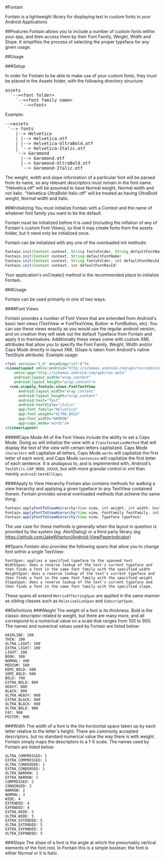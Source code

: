 #Fontain

Fontain is a lightweight library for displaying text in custom fonts in your Android Applications

##Features
Fontain allows you to include a number of custom fonts within your app, and then access them by their Font Family, Weight, Width and Slope. It simplifies the process of selecting the proper typeface for any given usage.

##Usage

###Setup

In order for Fontain to be able to make use of your custom fonts, they must be placed in the Assets folder, with the following directory structure:

<pre>
assets  
  `-->&lt;font folder&gt;  
    `-->&lt;font family name&gt;
      `-->&lt;font&gt;
</pre>

Example:
<pre>
-->assets  
 `--> fonts  
    |--> Helvetica
    | |--> Helvetica.otf
    | |--> Helvetica-UltraBold.otf
    | `--> Helvetica-Italic.otf
    `--> Garamond
      |--> Garamond.otf
      |--> Garamond-UltraBold.otf
      `--> Garamond-Italic.otf
</pre>

The weight, width and slope information of a particular font will be parsed from its name, so any relevant descriptors must remain in the font name. "Helvetica.otf" will be assumed to have Normal weight, Normal width and not italic. "Helvetica-UltraBold-Italic.otf" will be treated as having UltraBold weight, Normal width and italic.


###Initializing
You must initialize Fontain with a Context and the name of whatever font family you want to be the default.

Fontain must be initialized before it is used (including the inflation of any of Fontain's custom Font Views), so that it may create fonts from the assets folder, but it need only be initialized once.

Fontain can be initialized with any one of the overloaded init methods:  
```java
Fontain.init(Context context, String fontsFolder, String defaultFontName)
Fontain.init(Context context, String defaultFontName)
Fontain.init(Context context, String fontsFolder, int defaultFontResId)
Fontain.init(Context context, int defaultFontResId)
```

Your application's onCreate() method is the recommended place to initialize Fontain.

###Usage

Fontain can be used primarily in one of two ways:

####Font Views

Fontain provides a number of Font Views that are extended from Android's basic text views (TextView => FontTextView, Button => FontButton, etc). You can use these views exactly as you would use the regular android version, and on creation they will seek out the default Typeface from Fontain and apply it to themselves. Additionally these views come with custom XML attributes that allow you to specify the Font Family, Weight, Width and/or Caps Mode directly in layout XML (Slope is taken from Android's native TextStyle attribute). Example usage:

```xml
<?xml version="1.0" encoding="utf-8"?>
<LinearLayout xmlns:android="http://schemas.android.com/apk/res/android"
    xmlns:app="http://schemas.android.com/apk/res-auto"
    android:layout_width="wrap_content"
    android:layout_height="wrap_content">
  <com.scopely.fontain.views.FontTextView
      android:layout_width="wrap_content"
      android:layout_height="wrap_content"
      android:text="Text"
      android:textStyle="italic"
      app:font_family="Helvetica"
      app:font_weight="ULTRA_BOLD"
      app:font_width="NARROW"
      app:caps_mode="words"/>
</LinearLayout>
```

#####Caps Mode
All of the Font Views include the ability to set a Caps Mode. Doing so will initialize the view with a ```TransformationMethod``` that will display the text of the view with certain letters capitalized. Caps Mode ```characters``` will capitalize all letters, Caps Mode ```words``` will capitalize the first letter of each word, and Caps Mode ```sentences``` will capitalize the first letter of each sentence. It is analagous to, and is implemented with, Android's ```TextUtils.CAP_MODE_XXXXX```, but with more granular control in xml than merely ```android:textAllCaps```.

####Apply to View Hierarchy
Fontain also contains methods for walking a view hierarchy and applying a given typeface to any TextView contained therein. Fontain provides several overloaded methods that achieve the same thing:

```java
Fontain.applyFontToViewHeirarchy(View view, int weight, int width, boolean italic)
Fontain.applyFontToViewHierarchy(View view, FontFamily fontFamily, int weight, int width, boolean italic)
Fontain.applyFontToViewHierarchy(View view, Typeface typeface)
```

The use case for these methods is generally when the layout in question is provided by the system (eg: AlertDialog) or a third party library (eg: https://github.com/JakeWharton/Android-ViewPagerIndicator)

##Spans
Fontain also provides the following spans that allow you to change font within a single TextView:

	FontSpan: applies a specified typeface to the spanned text
    WidthSpan: does a reverse lookup of the text's current typeface and then finds a font in the same font family with the specified width
    WeightSpan: does a reverse lookup of the text's current typeface and then finds a font in the same font family with the specified weight
    SlopeSpan: does a reverse lookup of the text's current typeface and then finds a font in the same font family with the specified slope.
    
These spans all extend ```MetricAffectingSpan``` are applied in the same manner as sibling classes such as ```RelativeSizeSpan``` and ```SubscriptSpan```.


##Definitions
###Weight
The weight of a font is its thickness. Bold is the classic descriptor related to weight, but there are many more, and all correspond to a numerical value on a scale that ranges from 100 to 900. The names and numerical values used by Fontain are listed below:

    HAIRLINE: 100
    THIN: 100
    ULTRA_LIGHT: 100 
    EXTRA_LIGHT: 100
    LIGHT: 200
    BOOK: 300
    NORMAL: 400
    MEDIUM: 500
    DEMI_BOLD: 600
    SEMI_BOLD: 600
    BOLD: 700
    EXTRA_BOLD: 800
    HEAVY: 800
    BLACK: 800
    ULTRA_HEAVY: 900
    EXTRA_BLACK: 900
    ULTRA_BLACK: 900
    ULTRA_BOLD: 900
    FAT: 900
    POSTER: 900

###Width
The width of a font is the the horizontal space taken up by each letter relative to the letter's height. There are commonly accepted descriptors, but no standard numerical value the way there is with weight. Fontain simply maps the descriptors to a 1-5 scale. The names used by Fontain are listed below:

    ULTRA_COMPRESSED: 1
    EXTRA_COMPRESSED: 1
    ULTRA_CONDENSED: 1
    EXTRA_CONDENSED: 1
    ULTRA_NARROW: 1
    EXTRA_NARROW: 1
    COMPRESSED: 2
    CONDENSED: 2
    NARROW: 2
    NORMAL: 3
    WIDE: 4
    EXTENDED: 4
    EXPANDED: 4
    EXTRA_WIDE: 5
    ULTRA_WIDE: 5
    EXTRA_EXTENDED: 5
    ULTRA_EXTENDED: 5
    EXTRA_EXPANDED: 5
    ULTRA_EXPANDED: 5
    
###Slope
The slope of a font is the angle at which the presumably vertical elements of the font rest. In Fontain this is a simple boolean: the font is either Normal or it is Italic.